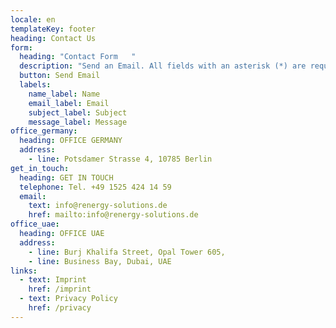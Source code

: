 ```yaml
---
locale: en
templateKey: footer
heading: Contact Us
form:
  heading: "Contact Form   "
  description: "Send an Email. All fields with an asterisk (*) are required.   "
  button: Send Email
  labels:
    name_label: Name
    email_label: Email
    subject_label: Subject
    message_label: Message
office_germany:
  heading: OFFICE GERMANY
  address:
    - line: Potsdamer Strasse 4, 10785 Berlin
get_in_touch:
  heading: GET IN TOUCH
  telephone: Tel. +49 1525 424 14 59
  email:
    text: info@renergy-solutions.de
    href: mailto:info@renergy-solutions.de
office_uae:
  heading: OFFICE UAE
  address:
    - line: Burj Khalifa Street, Opal Tower 605,
    - line: Business Bay, Dubai, UAE
links:
  - text: Imprint
    href: /imprint
  - text: Privacy Policy
    href: /privacy
---
```

